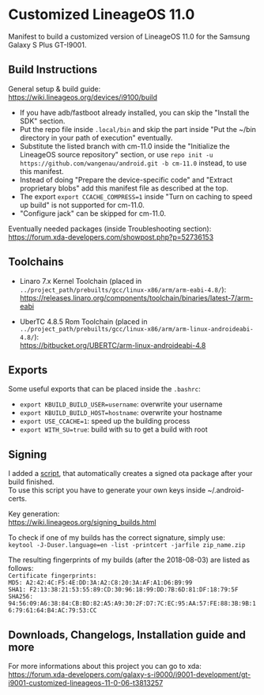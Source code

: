 Customized LineageOS 11.0
=========================
Manifest to build a customized version of LineageOS 11.0 for the Samsung Galaxy S Plus GT-I9001.<br>

Build Instructions
------------------
General setup & build guide:<br>
    https://wiki.lineageos.org/devices/i9100/build

* If you have adb/fastboot already installed, you can skip the "Install the SDK" section.<br>
* Put the repo file inside `.local/bin` and skip the part inside "Put the ~/bin directory in your path of execution" eventually.<br>
* Substitute the listed branch with cm-11.0 inside the "Initialize the LineageOS source repository" section, or use `repo init -u https://github.com/wangenau/android.git -b cm-11.0` instead, to use this manifest.<br>
* Instead of doing "Prepare the device-specific code" and "Extract proprietary blobs" add this manifest file as described at the top.
* The export `export CCACHE_COMPRESS=1` inside "Turn on caching to speed up build" is not supported for cm-11.0.<br>
* "Configure jack" can be skipped for cm-11.0.<br>

Eventually needed packages (inside Troubleshooting section):<br>
    https://forum.xda-developers.com/showpost.php?p=52736153

Toolchains
----------
* Linaro 7.x Kernel Toolchain (placed in `../project_path/prebuilts/gcc/linux-x86/arm/arm-eabi-4.8/`):<br>
    https://releases.linaro.org/components/toolchain/binaries/latest-7/arm-eabi

* UberTC 4.8.5 Rom Toolchain (placed in `../project_path/prebuilts/gcc/linux-x86/arm/arm-linux-androideabi-4.8/`):<br>
    https://bitbucket.org/UBERTC/arm-linux-androideabi-4.8

Exports
-------
Some useful exports that can be placed inside the `.bashrc`:<br>
* `export KBUILD_BUILD_USER=username`: overwrite your username
* `export KBUILD_BUILD_HOST=hostname`: overwrite your hostname
* `export USE_CCACHE=1`: speed up the building process
* `export WITH_SU=true`: build with su to get a build with root

Signing
-------
I added a [script](https://github.com/wangenau/android_build/blob/cm-11.0/tools/releasetools/signed_ota_from_target_files), that automatically creates a signed ota package after your build finished.<br>
To use this script you have to generate your own keys inside ~/.android-certs.

Key generation:<br>
    https://wiki.lineageos.org/signing_builds.html

To check if one of my builds has the correct signature, simply use:<br>
`keytool -J-Duser.language=en -list -printcert -jarfile zip_name.zip`

The resulting fingerprints of my builds (after the 2018-08-03) are listed as follows:<br>
`Certificate fingerprints:`<br>
`MD5: A2:42:4C:F5:4E:DD:3A:A2:C8:20:3A:AF:A1:D6:B9:99`<br>
`SHA1: F2:13:38:21:53:55:89:CD:30:96:18:99:DD:7B:6D:81:DF:18:79:5F`<br>
`SHA256: 94:56:09:A6:38:84:CB:BD:82:A5:A9:30:2F:D7:7C:EC:95:AA:57:FE:88:3B:9B:16:79:61:64:B4:AC:79:53:CC`

Downloads, Changelogs, Installation guide and more
--------------------------------------------------
For more informations about this project you can go to xda:<br>
    https://forum.xda-developers.com/galaxy-s-i9000/i9001-development/gt-i9001-customized-lineageos-11-0-06-t3813257
